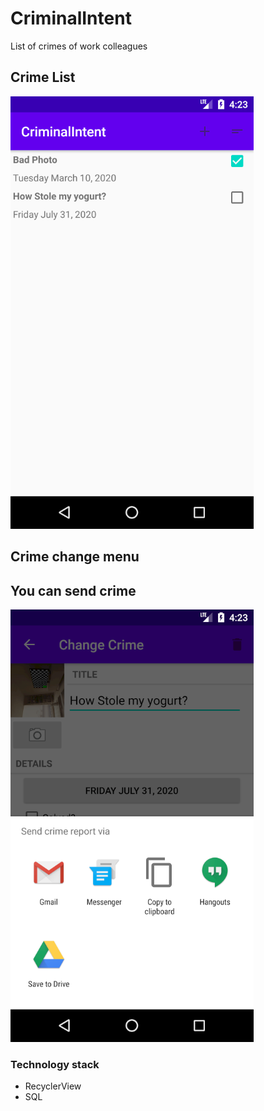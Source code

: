 # CriminalIntent
List of crimes of work colleagues
## Crime List

![](images/CrimeList.png)

## Crime change menu

[](images/Crime.png)

## You can send crime

![](images/Send.png)

### Technology stack
- RecyclerView
- SQL
